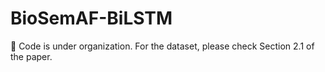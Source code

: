 # BioSemAF-BiLSTM

🚧 Code is under organization. For the dataset, please check Section 2.1 of the paper.
